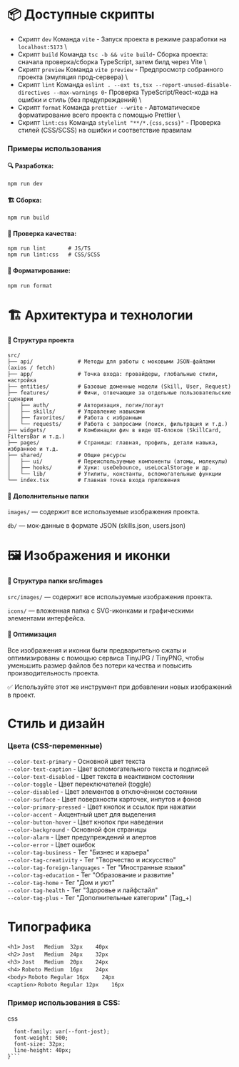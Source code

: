 # 📦 Доступные скрипты
- Скрипт `dev` Команда	`vite` -	Запуск проекта в режиме разработки на `localhost:5173` \
- Скрипт `build` Команда	`tsc -b && vite build`- Сборка проекта: сначала проверка/сборка TypeScript, затем билд через Vite \
- Скрипт `preview`	Команда	`vite preview` -	Предпросмотр собранного проекта (эмуляция прод-сервера) \
- Скрипт `lint`	Команда	`eslint . --ext ts,tsx --report-unused-disable-directives --max-warnings 0`- Проверка TypeScript/React-кода на ошибки и стиль (без предупреждений) \
- Скрипт `format`	Команда	`prettier --write` -	Автоматическое форматирование всего проекта с помощью Prettier \
- Скрипт `lint:css`	Команда	`stylelint "**/*.{css,scss}"` -	Проверка стилей (CSS/SCSS) на ошибки и соответствие правилам

### Примеры использования
#### 🔍 Разработка:

`npm run dev`
#### 🏗️ Сборка:

`npm run build `
#### 🔎 Проверка качества: 
`npm run lint       # JS/TS` \
`npm run lint:css   # CSS/SCSS`

#### 💅 Форматирование: 
`npm run format`

# 🏗️ Архитектура и технологии
#### 📁 Структура проекта
```
src/
├── api/              # Методы для работы с моковыми JSON-файлами (axios / fetch)
├── app/              # Точка входа: провайдеры, глобальные стили, настройка
├── entities/         # Базовые доменные модели (Skill, User, Request)
├── features/         # Фичи, отвечающие за отдельные пользовательские сценарии
│   ├── auth/         # Авторизация, логин/логаут
│   ├── skills/       # Управление навыками
│   ├── favorites/    # Работа с избранным
│   └── requests/     # Работа с запросами (поиск, фильтрация и т.д.)
├── widgets/          # Комбинации фич в виде UI-блоков (SkillCard, FiltersBar и т.д.)
├── pages/            # Страницы: главная, профиль, детали навыка, избранное и т.д.
├── shared/           # Общие ресурсы
│   ├── ui/           # Переиспользуемые компоненты (атомы, молекулы)
│   ├── hooks/        # Хуки: useDebounce, useLocalStorage и др.
│   └── lib/          # Утилиты, константы, вспомогательные функции
└── index.tsx         # Главная точка входа приложения
```
#### 📂 Дополнительные папки
`images/` — содержит все используемые изображения проекта.

`db/` — мок-данные в формате JSON (skills.json, users.json)
# 🖼️ Изображения и иконки
#### 📁 Структура папки src/images
`src/images/` — содержит все используемые изображения проекта.

`icons/` — вложенная папка с SVG-иконками и графическими элементами интерфейса.

#### 🧹 Оптимизация
Все изображения и иконки были предварительно сжаты и оптимизированы с помощью сервиса TinyJPG / TinyPNG, чтобы уменьшить размер файлов без потери качества и повысить производительность проекта.

✅ Используйте этот же инструмент при добавлении новых изображений в проект.
# Стиль и дизайн
### Цвета (CSS-переменные)
`--color-text-primary`	- Основной цвет текста\
`--color-text-caption` -	Цвет вспомогательного текста и подписей	\
`--color-text-disabled` -	Цвет текста в неактивном состоянии	\
`--color-toggle` -	Цвет переключателей (toggle)	\
`--color-disabled` -	Цвет элементов в отключённом состоянии	\
`--color-surface` -	Цвет поверхности карточек, инпутов и фонов	\
`--color-primary-pressed` -	Цвет кнопок и ссылок при нажатии	\
`--color-accent` -	Акцентный цвет для выделения	\
`--color-button-hover` -	Цвет кнопок при наведении	\
`--color-background` -	Основной фон страницы	\
`--color-alarm` -	Цвет предупреждений и алертов	\
`--color-error` -	Цвет ошибок	\
`--color-tag-business` -	Тег "Бизнес и карьера"	\
`--color-tag-creativity` -	Тег "Творчество и искусство"	\
`--color-tag-foreign-languages` -	Тег "Иностранные языки"	\
`--color-tag-education` -	Тег "Образование и развитие"	\
`--color-tag-home` -	Тег "Дом и уют"	\
`--color-tag-health` -	Тег "Здоровье и лайфстайл"	\
`--color-tag-plus` -	Тег "Дополнительные категории" (Tag_+) 

# Типографика
`<h1>`	`Jost	Medium	32px	40px`	\
`<h2>`	`Jost	Medium	24px	32px`	\
`<h3>`	`Jost	Medium	20px	24px`	\
`<h4>`	`Roboto	Medium	16px	24px`	\
`<body>`	`Roboto	Regular	16px	24px`	\
`<caption>`	`Roboto	Regular	12px	16px`	

### Пример использования в CSS:
css
```h1 {
  font-family: var(--font-jost);
  font-weight: 500;
  font-size: 32px;
  line-height: 40px;
}```